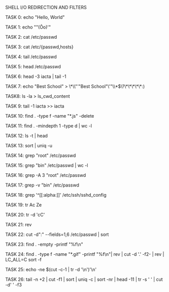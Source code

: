 SHELL I/O REDIRECTION AND FILTERS



TASK 0: echo "Hello, World"

TASK 1: echo "\"(Ôo)'"

TASK 2: cat /etc/passwd

TASK 3: cat /etc/{passwd,hosts}

TASK 4: tail /etc/passwd

TASK 5: head /etc/passwd

TASK 6: head -3 iacta | tail -1

TASK 7: echo "Best School" > \\\*\\\\"'\"Best School\"\\'"\\\\\*\$\\\?\\\*\\\*\\\*\\\*\\\*:\)

TASK8: ls -la > ls_cwd_content

TASK 9: tail -1 iacta >> iacta

TASK 10: find . -type f -name "*.js" -delete

TASK 11:  find . -mindepth 1 -type d | wc -l

TASK 12: ls -t | head

TASK 13: sort | uniq -u

TASK 14: grep "root" /etc/passwd

TASK 15: grep "bin" /etc/passwd | wc -l

TASK 16: grep -A 3 "root" /etc/passwd

TASK 17: grep -v "bin" /etc/passwd

TASK 18: grep '^[[:alpha:]]' /etc/ssh/sshd_config

TASK 19: tr Ac Ze

TASK 20: tr -d 'cC'

TASK 21: rev

TASK 22: cut -d":" --fields=1,6 /etc/passwd | sort

TASK 23: find . -empty -printf "%f\n"

TASK 24: find . -type f -name "*.gif" -printf "%f\n"| rev | cut -d '.' -f2- | rev | LC_ALL=C sort -f

TASK 25: echo -ne $(cut -c-1 | tr -d '\n')'\n'

TASK 26: tail -n +2 | cut -f1 | sort | uniq -c | sort -nr | head -11 | tr -s ' ' | cut -d' ' -f3


